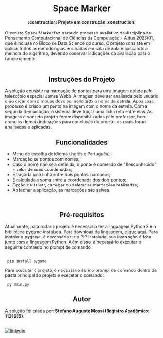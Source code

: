 <h1 align="center">Space Marker</h1>
<h4 align="center"> :construction: Projeto em construção :construction: </h4>
O projeto Space Marker faz parte do processo avaliativo da disciplina de Pensamento Computacional de Ciências da Computação - Atitus 2023/01, que é inclusa no Bloco de Data Science do curso. O projeto consiste em aplicar todos as metodologias ensinadas em sala de aula e buscando a melhora do algoritmo, devendo observar indicações da avaliação para o funcionamento.<br><br>

<h2 align="center">
    <a>Instruções do Projeto</a>
</h2>
A solução consiste na marcação de pontos para uma imagem obtida pelo telescópio espacial James Webb. A imagem deve ser analisada pelo usuário e ao clicar com o mouse deve ser solicitado o nome da estrela. Após esse processo é criado um ponto na imagem com o nome da estrela. Com a segunda demarcação, o sistema deve traçar uma linha reta entre elas. As imagens e sons do projeto foram disponibilizadas pelo professor, bem como as demais indicações para conclusão do projeto, as quais foram analisadas e aplicadas.
<h2 align="center"><a>Funcionalidades</a></h2>
<ul>
	<li> Menu de escolha de idioma (Inglês e Português); </li>
	<li> Marcação de pontos com nomes; </li>
	<li> Caso o nome não seja definido, o ponto é nomeado de "Desconhecido" + valor de suas coordenadas; </li>
	<li> É traçada uma linha entre dois pontos marcados; </li>
	<li> É calculada a soma entre a coordenada dos dois pontos; </li>
	<li> Opção de salvar, carregar ou deletar as marcações realizadas; </li>
	<li> Ao fechar a aplicação, as marcações são salvas.</li>
</ul>
<br>
<h2 align="center">
	<a>Pré-requisitos</a>
</h2>
Atualmente, para rodar o projeto é necessário ter a linguagem Python 3 e a biblioteca pygame instalada. Para download da linguagem, <a href=https://www.python.org/>clique aqui</a>. Para instalar o pygame, é necessário ter o PIP instalado, sua instalação é feita junto com a linguagem Python. Além disso, é necessário executar o seguinte comando no prompt de comando:
<br><br>

```
 pip install pygame
```

Para executar o projeto, é necessário abrir o prompt de comando dentro da pasta principal do projeto e executar o comando:
<br>
```
 py main.py
```
	
<h2 align="center"><a>Autor</a></h2>
A solução foi criada por: <b>Stefano Augusto Mossi (Registro Acadêmico: 1131685)</b>.<br>
<br>
	
[![linkedin](https://img.shields.io/badge/linkedin-0A66C2?style=for-the-badge&logo=linkedin&logoColor=white)]([https://www.linkedin.com/](https://br.linkedin.com/in/stefano-augusto-mossi-6525aa217))
